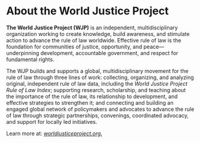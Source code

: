 # About the World Justice Project

**The World Justice Project (WJP)** is an independent, multidisciplinary organization working to create knowledge, build awareness, and stimulate action to advance the rule of law worldwide. Effective rule of law is the foundation for communities of justice, opportunity, and peace—underpinning development, accountable government, and respect for fundamental rights.

The WJP builds and supports a global, multidisciplinary movement for the rule of law through three lines of work: collecting, organizing, and analyzing original, independent rule of law data, including the *World Justice Project Rule of Law Index*; supporting research, scholarship, and teaching about the importance of the rule of law, its relationship to development, and effective strategies to strengthen it; and connecting and building an engaged global network of policymakers and advocates to advance the rule of law through strategic partnerships, convenings, coordinated advocacy, and support for locally led initiatives.

Learn more at: <a href="https://worldjusticeproject.org/" target="_blank">_worldjusticeproject.org._</a>
